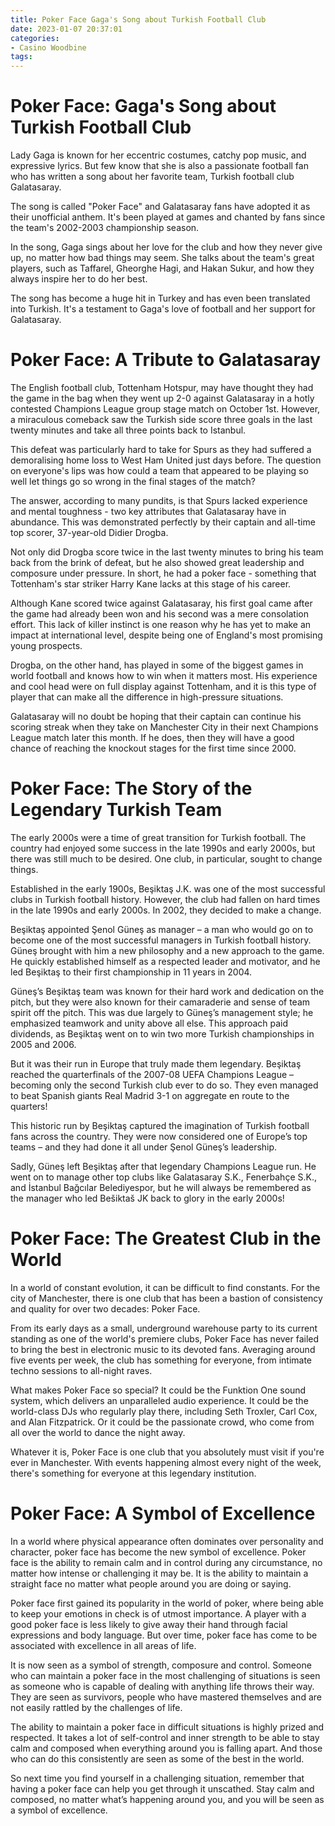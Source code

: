 ```yaml
---
title: Poker Face Gaga's Song about Turkish Football Club
date: 2023-01-07 20:37:01
categories:
- Casino Woodbine
tags:
---
```



#  Poker Face: Gaga's Song about Turkish Football Club

Lady Gaga is known for her eccentric costumes, catchy pop music, and expressive lyrics. But few know that she is also a passionate football fan who has written a song about her favorite team, Turkish football club Galatasaray.

The song is called "Poker Face" and Galatasaray fans have adopted it as their unofficial anthem. It's been played at games and chanted by fans since the team's 2002-2003 championship season.

In the song, Gaga sings about her love for the club and how they never give up, no matter how bad things may seem. She talks about the team's great players, such as Taffarel, Gheorghe Hagi, and Hakan Sukur, and how they always inspire her to do her best.

The song has become a huge hit in Turkey and has even been translated into Turkish. It's a testament to Gaga's love of football and her support for Galatasaray.

#  Poker Face: A Tribute to Galatasaray

The English football club, Tottenham Hotspur, may have thought they had the game in the bag when they went up 2-0 against Galatasaray in a hotly contested Champions League group stage match on October 1st. However, a miraculous comeback saw the Turkish side score three goals in the last twenty minutes and take all three points back to Istanbul.

This defeat was particularly hard to take for Spurs as they had suffered a demoralising home loss to West Ham United just days before. The question on everyone's lips was how could a team that appeared to be playing so well let things go so wrong in the final stages of the match?

The answer, according to many pundits, is that Spurs lacked experience and mental toughness - two key attributes that Galatasaray have in abundance. This was demonstrated perfectly by their captain and all-time top scorer, 37-year-old Didier Drogba.

Not only did Drogba score twice in the last twenty minutes to bring his team back from the brink of defeat, but he also showed great leadership and composure under pressure. In short, he had a poker face - something that Tottenham's star striker Harry Kane lacks at this stage of his career.

Although Kane scored twice against Galatasaray, his first goal came after the game had already been won and his second was a mere consolation effort. This lack of killer instinct is one reason why he has yet to make an impact at international level, despite being one of England's most promising young prospects.

Drogba, on the other hand, has played in some of the biggest games in world football and knows how to win when it matters most. His experience and cool head were on full display against Tottenham, and it is this type of player that can make all the difference in high-pressure situations.

Galatasaray will no doubt be hoping that their captain can continue his scoring streak when they take on Manchester City in their next Champions League match later this month. If he does, then they will have a good chance of reaching the knockout stages for the first time since 2000.

#  Poker Face: The Story of the Legendary Turkish Team

The early 2000s were a time of great transition for Turkish football. The country had enjoyed some success in the late 1990s and early 2000s, but there was still much to be desired. One club, in particular, sought to change things.

Established in the early 1900s, Beşiktaş J.K. was one of the most successful clubs in Turkish football history. However, the club had fallen on hard times in the late 1990s and early 2000s. In 2002, they decided to make a change.

Beşiktaş appointed Şenol Güneş as manager – a man who would go on to become one of the most successful managers in Turkish football history. Güneş brought with him a new philosophy and a new approach to the game. He quickly established himself as a respected leader and motivator, and he led Beşiktaş to their first championship in 11 years in 2004.

Güneş’s Beşiktaş team was known for their hard work and dedication on the pitch, but they were also known for their camaraderie and sense of team spirit off the pitch. This was due largely to Güneş’s management style; he emphasized teamwork and unity above all else. This approach paid dividends, as Beşiktaş went on to win two more Turkish championships in 2005 and 2006.

But it was their run in Europe that truly made them legendary. Beşiktaş reached the quarterfinals of the 2007-08 UEFA Champions League – becoming only the second Turkish club ever to do so. They even managed to beat Spanish giants Real Madrid 3-1 on aggregate en route to the quarters!

This historic run by Beşiktaş captured the imagination of Turkish football fans across the country. They were now considered one of Europe’s top teams – and they had done it all under Şenol Güneş’s leadership.

Sadly, Güneş left Beşiktaş after that legendary Champions League run. He went on to manage other top clubs like Galatasaray S.K., Fenerbahçe S.K., and İstanbul Bağcılar Belediyespor, but he will always be remembered as the manager who led Bešiktaš JK back to glory in the early 2000s!

#  Poker Face: The Greatest Club in the World

In a world of constant evolution, it can be difficult to find constants. For the city of Manchester, there is one club that has been a bastion of consistency and quality for over two decades: Poker Face.

From its early days as a small, underground warehouse party to its current standing as one of the world's premiere clubs, Poker Face has never failed to bring the best in electronic music to its devoted fans. Averaging around five events per week, the club has something for everyone, from intimate techno sessions to all-night raves.

What makes Poker Face so special? It could be the Funktion One sound system, which delivers an unparalleled audio experience. It could be the world-class DJs who regularly play there, including Seth Troxler, Carl Cox, and Alan Fitzpatrick. Or it could be the passionate crowd, who come from all over the world to dance the night away.

Whatever it is, Poker Face is one club that you absolutely must visit if you're ever in Manchester. With events happening almost every night of the week, there's something for everyone at this legendary institution.

#  Poker Face: A Symbol of Excellence

In a world where physical appearance often dominates over personality and character, poker face has become the new symbol of excellence. Poker face is the ability to remain calm and in control during any circumstance, no matter how intense or challenging it may be. It is the ability to maintain a straight face no matter what people around you are doing or saying.

Poker face first gained its popularity in the world of poker, where being able to keep your emotions in check is of utmost importance. A player with a good poker face is less likely to give away their hand through facial expressions and body language. But over time, poker face has come to be associated with excellence in all areas of life.

It is now seen as a symbol of strength, composure and control. Someone who can maintain a poker face in the most challenging of situations is seen as someone who is capable of dealing with anything life throws their way. They are seen as survivors, people who have mastered themselves and are not easily rattled by the challenges of life.

The ability to maintain a poker face in difficult situations is highly prized and respected. It takes a lot of self-control and inner strength to be able to stay calm and composed when everything around you is falling apart. And those who can do this consistently are seen as some of the best in the world.

So next time you find yourself in a challenging situation, remember that having a poker face can help you get through it unscathed. Stay calm and composed, no matter what’s happening around you, and you will be seen as a symbol of excellence.